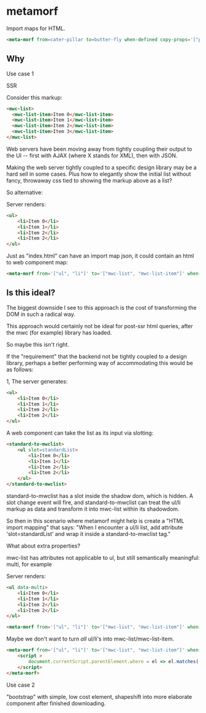 # metamorf

Import maps for HTML.

```html
<meta-morf from=cater-pillar to=butter-fly when-defined copy-props='["prop1", "prop2"]' copy-attrs='["attr1", "attr2"]'></meta-morf>
```

## Why

Use case 1

SSR

Consider this markup:

```html
<mwc-list>
  <mwc-list-item>Item 0</mwc-list-item>
  <mwc-list-item>Item 1</mwc-list-item>
  <mwc-list-item>Item 2</mwc-list-item>
  <mwc-list-item>Item 3</mwc-list-item>
</mwc-list>
```

Web servers have been moving away from tightly coupling their output to the UI -- first with AJAX (where X stands for XML), then with JSON.

Making the web server tightly coupled to a specific design library may be a hard sell in some cases.  Plus how to elegantly show the initial list without fancy, throwaway css tied to showing the markup above as a list?

So alternative:

Server renders:

```html
<ul>
    <li>Item 0</li>
    <li>Item 1</li>
    <li>Item 2</li>
    <li>Item 2</li>
</ul>
```

Just as "index.html" can have an import map json, it could contain an html to web component map:

```html
<meta-morf from='["ul", "li"]' to='["mwc-list", "mwc-list-item"]' when-defined></meta-morf>
```

## Is this ideal?

The biggest downside I see to this approach is the cost of transforming the DOM in such a radical way.

This approach would certainly not be ideal for post-ssr html queries, after the mwc (for example) library has loaded.

So maybe this isn't right.

If the "requirement" that the backend not be tightly coupled to a design library, perhaps a better performing way of accommodating this would be as follows:

1,  The server generates:

```html
<ul>
    <li>Item 0</li>
    <li>Item 1</li>
    <li>Item 2</li>
    <li>Item 2</li>
</ul>
```

A web component can take the list as its input via slotting:

```html
<standard-to-mwclist>
    <ul slot=standardList>
        <li>Item 0</li>
        <li>Item 1</li>
        <li>Item 2</li>
        <li>Item 2</li>
    </ul>
</standard-to-mwclist>
```

standard-to-mwclist has a slot inside the shadow dom, which is hidden.  A slot change event will fire, and standard-to-mwclist can treat the ul/li markup as data and transform it into mwc-list within its shadowdom.

So then in this scenario where metamorf might help is create a "HTML import mapping" that says:  "When I encounter a ul/li list, add attribute 'slot=standardList' and wrap it inside a standard-to-mwclist tag."



What about extra properties?

mwc-list has attributes not applicable to ul, but still semantically meaningful:  multi, for example


Server renders:

```html
<ul data-multi>
    <li>Item 0</li>
    <li>Item 1</li>
    <li>Item 2</li>
    <li>Item 2</li>
</ul>
```

```html
<meta-morf from='["ul", "li"]' to='["mwc-list", "mwc-list-item"]' when-defined merge-dataset></meta-morf>
```

Maybe we don't want to turn *all* ul/li's into mwc-list/mwc-list-item. 

```html
<meta-morf from='["ul", "li"]' to='["mwc-list", "mwc-list-item"]' when-defined merge-dataset>
    <script >
        document.currentScript.parentElement.where = el => el.matches('[some css criteria]')
    </script>
</meta-morf>
```

Use case 2

"bootstrap" with simple, low cost element, shapeshift into more elaborate component after finished downloading.
